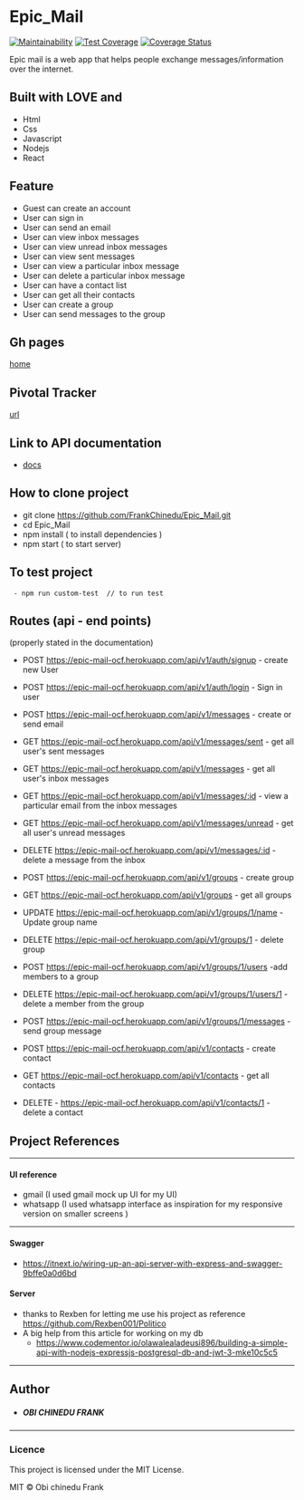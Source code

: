 # Epic_Mail
[![Maintainability](https://api.codeclimate.com/v1/badges/56980b872fa36569a90e/maintainability)](https://codeclimate.com/github/FrankChinedu/Epic-Mail-React/maintainability) [![Test Coverage](https://api.codeclimate.com/v1/badges/56980b872fa36569a90e/test_coverage)](https://codeclimate.com/github/FrankChinedu/Epic-Mail-React/test_coverage) [![Coverage Status](https://coveralls.io/repos/github/FrankChinedu/Epic-Mail-React/badge.svg?branch=develop)](https://coveralls.io/github/FrankChinedu/Epic-Mail-React?branch=develop)

Epic mail is a web app that helps people exchange
messages/information over the internet.

## Built with LOVE and
 - Html
 - Css
 - Javascript
 - Nodejs
 - React

## Feature
- Guest can create an account
- User can sign in
- User can send an email
- User can view inbox messages
- User can view unread inbox messages
- User can view sent messages
- User can view a particular inbox message
- User can delete a particular inbox message
- User can have a contact list
- User can get all their contacts 
- User can create a group
- User can send messages to the group


## Gh pages
[home](https://frankchinedu.github.io/Epic_Mail/UI/index.html)


## Pivotal Tracker
  [url](https://www.pivotaltracker.com/n/projects/2315126)

## Link to API documentation
 - [docs](https://epic-mail-ocf.herokuapp.com/api-docs)

## How to clone project 
 - git clone https://github.com/FrankChinedu/Epic_Mail.git
 - cd Epic_Mail
 - npm install ( to install dependencies )
 - npm start ( to start server)

## To test project
```
 - npm run custom-test  // to run test
```
## Routes (api - end points)
 (properly stated in the documentation)

- POST  https://epic-mail-ocf.herokuapp.com/api/v1/auth/signup - create new User

- POST https://epic-mail-ocf.herokuapp.com/api/v1/auth/login - Sign in user

- POST https://epic-mail-ocf.herokuapp.com/api/v1/messages - create or send email

- GET https://epic-mail-ocf.herokuapp.com/api/v1/messages/sent - get all user's sent messages

- GET https://epic-mail-ocf.herokuapp.com/api/v1/messages - get all user's inbox messages

- GET https://epic-mail-ocf.herokuapp.com/api/v1/messages/:id - view a particular email from the inbox messages

- GET https://epic-mail-ocf.herokuapp.com/api/v1/messages/unread - get all user's unread messages

- DELETE https://epic-mail-ocf.herokuapp.com/api/v1/messages/:id - delete a message from the inbox

- POST https://epic-mail-ocf.herokuapp.com/api/v1/groups - create group

- GET https://epic-mail-ocf.herokuapp.com/api/v1/groups - get all groups

- UPDATE https://epic-mail-ocf.herokuapp.com/api/v1/groups/1/name - Update group name

- DELETE https://epic-mail-ocf.herokuapp.com/api/v1/groups/1 - delete group 

- POST https://epic-mail-ocf.herokuapp.com/api/v1/groups/1/users -add members to a group

- DELETE https://epic-mail-ocf.herokuapp.com/api/v1/groups/1/users/1 - delete a member from the group 

- POST https://epic-mail-ocf.herokuapp.com/api/v1/groups/1/messages - send group message

- POST https://epic-mail-ocf.herokuapp.com/api/v1/contacts - create contact

- GET https://epic-mail-ocf.herokuapp.com/api/v1/contacts -  get all  contacts

- DELETE - https://epic-mail-ocf.herokuapp.com/api/v1/contacts/1 - delete a contact 

## Project References
 - - -
#### UI reference
 - gmail (I used gmail mock up UI for my UI)
 - whatsapp (I used whatsapp interface as inspiration for my responsive version on smaller screens )
- - -

#### Swagger 
 - https://itnext.io/wiring-up-an-api-server-with-express-and-swagger-9bffe0a0d6bd

#### Server
 - thanks to Rexben for letting me use his project as reference https://github.com/Rexben001/Politico
 - A big help from this article for working on my db 
   - https://www.codementor.io/olawalealadeusi896/building-a-simple-api-with-nodejs-expressjs-postgresql-db-and-jwt-3-mke10c5c5

---
## Author

- ##### OBI CHINEDU FRANK 
---

### Licence
This project is licensed under the MIT License.

MIT © Obi chinedu Frank
